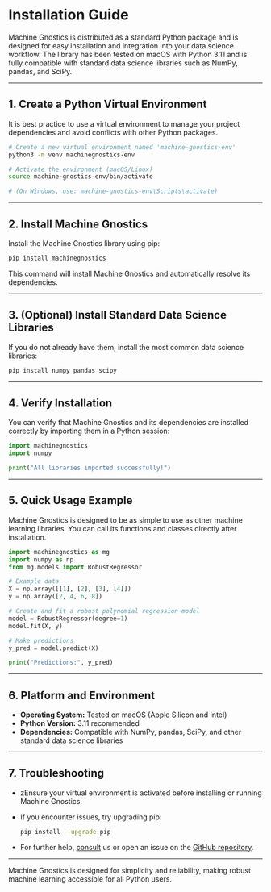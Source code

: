 # Installation Guide

Machine Gnostics is distributed as a standard Python package and is designed for easy installation and integration into your data science workflow. The library has been tested on macOS with Python 3.11 and is fully compatible with standard data science libraries such as NumPy, pandas, and SciPy.

---

## 1. Create a Python Virtual Environment

It is best practice to use a virtual environment to manage your project dependencies and avoid conflicts with other Python packages.

```bash
# Create a new virtual environment named 'machine-gnostics-env'
python3 -m venv machinegnostics-env

# Activate the environment (macOS/Linux)
source machine-gnostics-env/bin/activate

# (On Windows, use: machine-gnostics-env\Scripts\activate)
```

---

## 2. Install Machine Gnostics

Install the Machine Gnostics library using pip:

```bash
pip install machinegnostics
```

This command will install Machine Gnostics and automatically resolve its dependencies.

---

## 3. (Optional) Install Standard Data Science Libraries

If you do not already have them, install the most common data science libraries:

```bash
pip install numpy pandas scipy
```

---

## 4. Verify Installation

You can verify that Machine Gnostics and its dependencies are installed correctly by importing them in a Python session:

```python
import machinegnostics
import numpy

print("All libraries imported successfully!")
```

---

## 5. Quick Usage Example

Machine Gnostics is designed to be as simple to use as other machine learning libraries. You can call its functions and classes directly after installation.

```python
import machinegnostics as mg
import numpy as np
from mg.models import RobustRegressor

# Example data
X = np.array([[1], [2], [3], [4]])
y = np.array([2, 4, 6, 8])

# Create and fit a robust polynomial regression model
model = RobustRegressor(degree=1)
model.fit(X, y)

# Make predictions
y_pred = model.predict(X)

print("Predictions:", y_pred)
```

---

## 6. Platform and Environment

- **Operating System:** Tested on macOS (Apple Silicon and Intel)
- **Python Version:** 3.11 recommended
- **Dependencies:** Compatible with NumPy, pandas, SciPy, and other standard data science libraries

---

## 7. Troubleshooting

- zEnsure your virtual environment is activated before installing or running Machine Gnostics.
- If you encounter issues, try upgrading pip:
  ```bash
  pip install --upgrade pip
  ```

- For further help, [consult](https://machinegnostics.info/contact/) us or open an issue on the [GitHub repository](https://github.com/MachineGnostics/machinegnostics).

---

Machine Gnostics is designed for simplicity and reliability, making robust machine learning accessible for all Python users.
